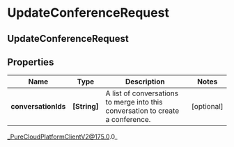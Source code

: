 # UpdateConferenceRequest

## UpdateConferenceRequest

## Properties

|Name | Type | Description | Notes|
|------------ | ------------- | ------------- | -------------|
| **conversationIds** | **[String]** | A list of conversations to merge into this conversation to create a conference. | [optional] |



_PureCloudPlatformClientV2@175.0.0_
